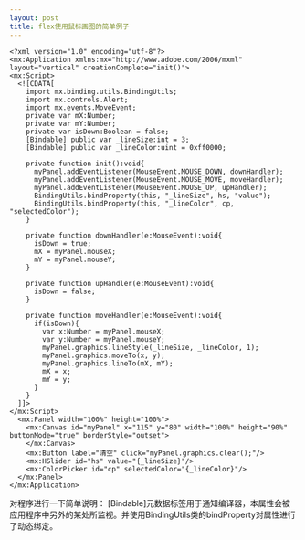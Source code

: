 ```yaml
---
layout: post
title: flex使用鼠标画图的简单例子
---
```



    <?xml version="1.0" encoding="utf-8"?>
    <mx:Application xmlns:mx="http://www.adobe.com/2006/mxml" layout="vertical" creationComplete="init()">
    <mx:Script>
      <![CDATA[
        import mx.binding.utils.BindingUtils;
        import mx.controls.Alert;
        import mx.events.MoveEvent;
        private var mX:Number;
        private var mY:Number;
        private var isDown:Boolean = false;
        [Bindable] public var _lineSize:int = 3;
        [Bindable] public var _lineColor:uint = 0xff0000; 
        
        private function init():void{
          myPanel.addEventListener(MouseEvent.MOUSE_DOWN, downHandler);
          myPanel.addEventListener(MouseEvent.MOUSE_MOVE, moveHandler);
          myPanel.addEventListener(MouseEvent.MOUSE_UP, upHandler);
          BindingUtils.bindProperty(this, "_lineSize", hs, "value");
          BindingUtils.bindProperty(this, "_lineColor", cp, "selectedColor");
        } 
        
        private function downHandler(e:MouseEvent):void{
          isDown = true;
          mX = myPanel.mouseX;
          mY = myPanel.mouseY;
        }
        
        private function upHandler(e:MouseEvent):void{
          isDown = false;
        }
        
        private function moveHandler(e:MouseEvent):void{
          if(isDown){
            var x:Number = myPanel.mouseX;
            var y:Number = myPanel.mouseY;
            myPanel.graphics.lineStyle(_lineSize, _lineColor, 1);
            myPanel.graphics.moveTo(x, y);
            myPanel.graphics.lineTo(mX, mY);
            mX = x;
            mY = y; 
          }
        }
      ]]>
    </mx:Script>
      <mx:Panel width="100%" height="100%">
        <mx:Canvas id="myPanel" x="115" y="80" width="100%" height="90%" buttonMode="true" borderStyle="outset">
        </mx:Canvas>
        <mx:Button label="清空" click="myPanel.graphics.clear();"/>
        <mx:HSlider id="hs" value="{_lineSize}"/>
        <mx:ColorPicker id="cp" selectedColor="{_lineColor}"/>
      </mx:Panel>
    </mx:Application>


对程序进行一下简单说明：
[Bindable]元数据标签用于通知编译器，本属性会被应用程序中另外的某处所监视。并使用BindingUtils类的bindProperty对属性进行了动态绑定。

